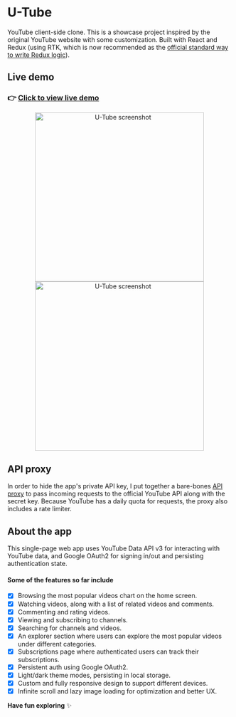 # U-Tube

YouTube client-side clone. This is a showcase project inspired by the original YouTube website with some customization.
Built with React and Redux (using RTK, which is now recommended as the [official standard way to write Redux logic](https://redux.js.org/redux-toolkit/overview)).

## Live demo

### 👉 [Click to view live demo](https://u-tube-app.netlify.app/)

<p align="center">
  <img src="https://i.postimg.cc/mgkQVzph/screenshot-1.png" alt="U-Tube screenshot" width="380"> <img src="https://i.postimg.cc/HsBwQ42f/screenshot-2.png" alt="U-Tube screenshot" width="380">
</p>

## API proxy

In order to hide the app's private API key, I put together a bare-bones [API proxy](https://www.github.com/orrsteinberg/u-tube-api-proxy) to pass incoming requests to the official YouTube API along with the secret key.
Because YouTube has a daily quota for requests, the proxy also includes a rate limiter.

## About the app

This single-page web app uses YouTube Data API v3 for interacting with YouTube data, and Google OAuth2 for signing in/out and persisting authentication state.

#### Some of the features so far include

- [x] Browsing the most popular videos chart on the home screen.
- [x] Watching videos, along with a list of related videos and comments.
- [x] Commenting and rating videos.
- [x] Viewing and subscribing to channels.
- [x] Searching for channels and videos.
- [x] An explorer section where users can explore the most popular videos under different categories.
- [x] Subscriptions page where authenticated users can track their subscriptions.
- [x] Persistent auth using Google OAuth2.
- [x] Light/dark theme modes, persisting in local storage.
- [x] Custom and fully responsive design to support different devices.
- [x] Infinite scroll and lazy image loading for optimization and better UX.

**Have fun exploring** ✨
